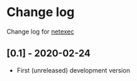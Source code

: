 # Change log
Change log for [netexec](https://github.com/dogoncouch/netexec)

## [0.1] - 2020-02-24
- First (unreleased) development version
